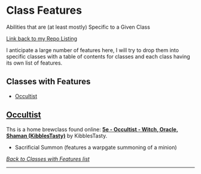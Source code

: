 # Class Features
Abilities that are (at least mostly) Specific to a Given Class

[Link back to my Repo Listing](https://github.com/Jeznar/Jeznar/blob/main/README.md)

I anticipate a large number of features here, I will try to drop them into specific classes with a table of contents for classes and each class having its own list of features.

## Classes with Features

* [Occultist](#occultist)

## [Occultist](Occultist/README.md)

Ths is a home brewclass found online: **[5e - Occultist - Witch, Oracle, Shaman (KibblesTasty)](https://www.gmbinder.com/share/-M-WtrKeZNFdEXq0MKXw)** by KibblesTasty.

* Sacrificial Summon (features a warpgate summoning of a minion)

[*Back to Classes with Features list*](#classes-with-features)

---
